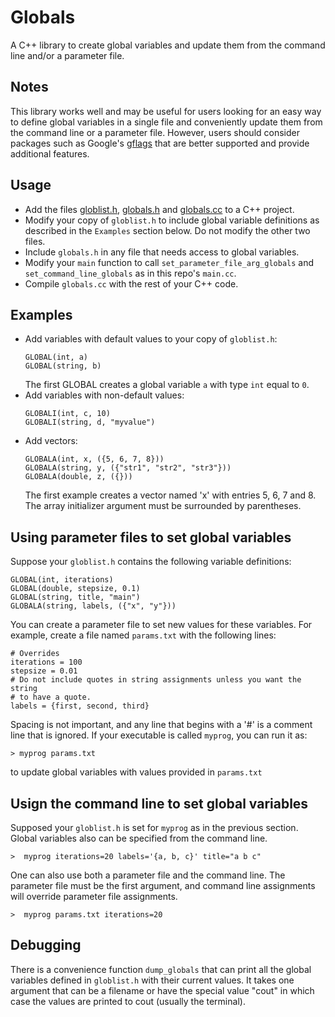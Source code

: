 # Globals
A C++ library to create global variables and update them from the command line
and/or a parameter file.

## Notes
This library works well and may be useful for users looking for an easy way to
define global variables in a single file and conveniently update them from the
command line or a parameter file.  However, users should consider packages
such as Google's [gflags](https://github.com/gflags/gflags) that are better
supported and provide additional features.

## Usage
- Add the files [globlist.h](globlist.h), [globals.h](globals.h) and
  [globals.cc](globals.cc) to a C++ project.
- Modify your copy  of `globlist.h` to include global variable definitions as
  described in the `Examples` section below. Do not modify the other two files.
- Include `globals.h` in any file that needs access to global variables.
- Modify your `main` function to call `set_parameter_file_arg_globals` and
  `set_command_line_globals` as in this repo's `main.cc`.
- Compile `globals.cc` with the rest of your C++ code.


## Examples
- Add variables with default values to your copy of `globlist.h`:
  ```
  GLOBAL(int, a)
  GLOBAL(string, b)
  ```
  The first GLOBAL creates a global variable `a` with type `int` equal to `0`.
- Add variables with non-default values:
  ```
  GLOBALI(int, c, 10)
  GLOBALI(string, d, "myvalue")
  ```
- Add vectors:
  ```
  GLOBALA(int, x, ({5, 6, 7, 8}))
  GLOBALA(string, y, ({"str1", "str2", "str3"}))
  GLOBALA(double, z, ({}))
  ```
  The first example creates a vector named 'x' with entries 5, 6, 7 and 8.
  The array initializer argument must be surrounded by parentheses.
  
## Using parameter files to set global variables
Suppose your `globlist.h` contains the following variable definitions:
```
GLOBAL(int, iterations)
GLOBAL(double, stepsize, 0.1)
GLOBAL(string, title, "main")
GLOBALA(string, labels, ({"x", "y"}))
```
You can create a parameter file to set new values for these variables.
For example, create a file named `params.txt` with the following lines:
```
# Overrides
iterations = 100
stepsize = 0.01
# Do not include quotes in string assignments unless you want the string
# to have a quote.
labels = {first, second, third}
```
Spacing is not important, and any line that begins with a '#' is a comment line
that is ignored.  If your executable is called `myprog`, you can run it as:
```
> myprog params.txt
```
to update global variables with values provided in `params.txt`

## Usign the command line to set global variables
Supposed your `globlist.h` is set for `myprog` as in the previous section.
Global variables also can be specified from the command line.
```
>  myprog iterations=20 labels='{a, b, c}' title="a b c"
```
One can also use both a parameter file and the command line.  The parameter
file must be the first argument, and command line assignments will override
parameter file assignments.
```
>  myprog params.txt iterations=20
```

## Debugging
There is a convenience function `dump_globals` that can print all the global
variables defined in `globlist.h` with their current values. It takes one
argument that can be a filename or have the special value "cout" in which
case the values are printed to cout (usually the terminal).
